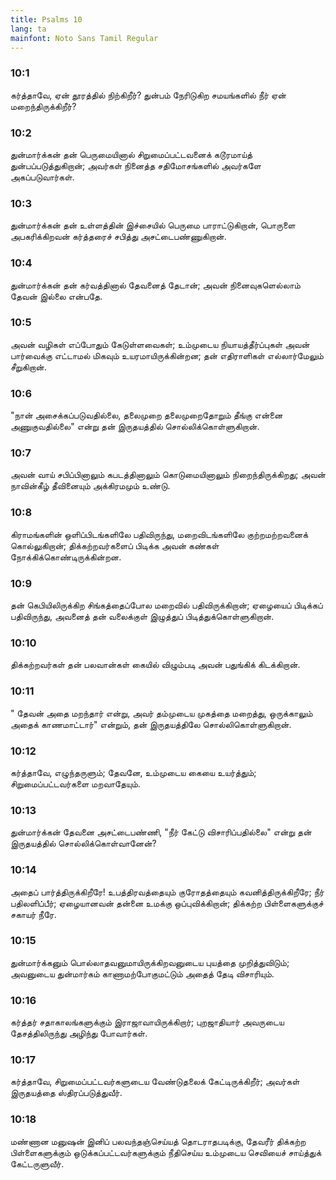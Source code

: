 ```yaml
---
title: Psalms 10
lang: ta
mainfont: Noto Sans Tamil Regular
---
```


###  10:1

கர்த்தாவே, ஏன் தூரத்தில் நிற்கிறீர்? துன்பம் நேரிடுகிற சமயங்களில் நீர் ஏன் மறைந்திருக்கிறீர்?

###  10:2

துன்மார்க்கன் தன் பெருமையினால் சிறுமைப்பட்டவனைக் கடூரமாய்த் துன்பப்படுத்துகிறான்; அவர்கள் நினைத்த சதிமோசங்களில் அவர்களே அகப்படுவார்கள்.

###  10:3

துன்மார்க்கன் தன் உள்ளத்தின் இச்சையில் பெருமை பாராட்டுகிறான், பொருளை அபகரிக்கிறவன் கர்த்தரைச் சபித்து அசட்டைபண்ணுகிறான்.

###  10:4

துன்மார்க்கன் தன் கர்வத்தினால் தேவனைத் தேடான்; அவன் நினைவுகளெல்லாம் தேவன் இல்லை என்பதே.

###  10:5

அவன் வழிகள் எப்போதும் கேடுள்ளவைகள்; உம்முடைய நியாயத்தீர்ப்புகள் அவன் பார்வைக்கு எட்டாமல் மிகவும் உயரமாயிருக்கின்றன; தன் எதிராளிகள் எல்லார்மேலும் சீறுகிறான்.

###  10:6

&quot;நான் அசைக்கப்படுவதில்லை, தலைமுறை தலைமுறைதோறும் தீங்கு என்னை அணுகுவதில்லை&quot; என்று தன் இருதயத்தில் சொல்லிக்கொள்ளுகிறான்.

###  10:7

அவன் வாய் சபிப்பினாலும் கபடத்தினாலும் கொடுமையினாலும் நிறைந்திருக்கிறது; அவன் நாவின்கீழ் தீவினையும் அக்கிரமமும் உண்டு.

###  10:8

கிராமங்களின் ஒளிப்பிடங்களிலே பதிவிருந்து, மறைவிடங்களிலே குற்றமற்றவனைக் கொல்லுகிறான்; திக்கற்றவர்களைப் பிடிக்க அவன் கண்கள் நோக்கிக்கொண்டிருக்கின்றன.

###  10:9

தன் கெபியிலிருக்கிற சிங்கத்தைப்போல மறைவில் பதிவிருக்கிறான்; ஏழையைப் பிடிக்கப் பதிவிருந்து, அவனைத் தன் வலைக்குள் இழுத்துப் பிடித்துக்கொள்ளுகிறான்.

###  10:10

திக்கற்றவர்கள் தன் பலவான்கள் கையில் விழும்படி அவன் பதுங்கிக் கிடக்கிறான்.

###  10:11

&quot; தேவன் அதை மறந்தார் என்று, அவர் தம்முடைய முகத்தை மறைத்து, ஒருக்காலும் அதைக் காணமாட்டார்&quot; என்றும், தன் இருதயத்திலே சொல்லிகொள்ளுகிறான்.

###  10:12

கர்த்தாவே, எழுந்தருளும்; தேவனே, உம்முடைய கையை உயர்த்தும்; சிறுமைப்பட்டவர்களை மறவாதேயும்.

###  10:13

துன்மார்க்கன் தேவனை அசட்டைபண்ணி, &quot;நீர் கேட்டு விசாரிப்பதில்லை&quot; என்று தன் இருதயத்தில் சொல்லிக்கொள்வானேன்?

###  10:14

அதைப் பார்த்திருக்கிறீரே! உபத்திரவத்தையும் குரோதத்தையும் கவனித்திருக்கிறீரே; நீர் பதிலளிப்பீர்; ஏழையானவன் தன்னை உமக்கு ஒப்புவிக்கிறான்; திக்கற்ற பிள்ளைகளுக்குச் சகாயர் நீரே.

###  10:15

துன்மார்க்கனும் பொல்லாதவனுமாயிருக்கிறவனுடைய புயத்தை முறித்துவிடும்; அவனுடைய துன்மார்கம் காணாமற்போகுமட்டும் அதைத் தேடி விசாரியும்.

###  10:16

கர்த்தர் சதாகாலங்களுக்கும் இராஜாவாயிருக்கிறார்; புறஜாதியார் அவருடைய தேசத்திலிருந்து அழிந்து போவார்கள்.

###  10:17

கர்த்தாவே, சிறுமைப்பட்டவர்களுடைய வேண்டுதலைக் கேட்டிருக்கிறீர்; அவர்கள் இருதயத்தை ஸ்திரப்படுத்துவீர்.

###  10:18

மண்ணான மனுஷன் இனிப் பலவந்தஞ்செய்யத் தொடராதபடிக்கு, தேவரீர் திக்கற்ற பிள்ளைகளுக்கும் ஒடுக்கப்பட்டவர்களுக்கும் நீதிசெய்ய உம்முடைய செவியைச் சாய்த்துக் கேட்டருளுவீர்.

